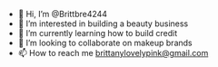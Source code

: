 - 👋 Hi, I’m @Brittbre4244
- 👀 I’m interested in building a beauty business
- 🌱 I’m currently learning how to build credit
- 💞️ I’m looking to collaborate on makeup brands
- 📫 How to reach me brittanylovelypink@gmail.com

<!---
Brittbre4244/Brittbre4244 is a ✨ special ✨ repository because its `README.md` (this file) appears on your GitHub profile.
You can click the Preview link to take a look at your changes.
--->
